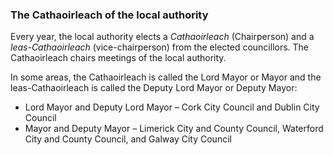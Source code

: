 ###  The Cathaoirleach of the local authority

Every year, the local authority elects a _Cathaoirleach_ (Chairperson) and a
_leas-Cathaoirleach_ (vice-chairperson) from the elected councillors. The
Cathaoirleach chairs meetings of the local authority.

In some areas, the Cathaoirleach is called the Lord Mayor or Mayor and the
leas-Cathaoirleach is called the Deputy Lord Mayor or Deputy Mayor:

  * Lord Mayor and Deputy Lord Mayor – Cork City Council and Dublin City Council 
  * Mayor and Deputy Mayor – Limerick City and County Council, Waterford City and County Council, and Galway City Council 
